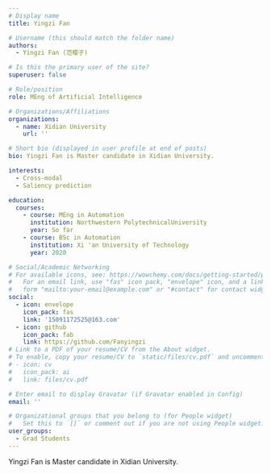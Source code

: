 ```yaml
---
# Display name
title: Yingzi Fan

# Username (this should match the folder name)
authors:
  - Yingzi Fan (范樱子)

# Is this the primary user of the site?
superuser: false

# Role/position
role: MEng of Artificial Intelligence

# Organizations/Affiliations
organizations:
  - name: Xidian University
    url: ''

# Short bio (displayed in user profile at end of posts)
bio: Yingzi Fan is Master candidate in Xidian University.

interests:
  - Cross-modal
  - Saliency prediction

education:
  courses:
    - course: MEng in Automation
      institution: Northwestern PolytechnicalUniversity
      year: So far
    - course: BSc in Automation
      institution: Xi 'an University of Technology
      year: 2020

# Social/Academic Networking
# For available icons, see: https://wowchemy.com/docs/getting-started/page-builder/#icons
#   For an email link, use "fas" icon pack, "envelope" icon, and a link in the
#   form "mailto:your-email@example.com" or "#contact" for contact widget.
social:
  - icon: envelope
    icon_pack: fas
    link: '15091172525@163.com'
  - icon: github
    icon_pack: fab
    link: https://github.com/Fanyingzi
# Link to a PDF of your resume/CV from the About widget.
# To enable, copy your resume/CV to `static/files/cv.pdf` and uncomment the lines below.
# - icon: cv
#   icon_pack: ai
#   link: files/cv.pdf

# Enter email to display Gravatar (if Gravatar enabled in Config)
email: ''

# Organizational groups that you belong to (for People widget)
#   Set this to `[]` or comment out if you are not using People widget.
user_groups:
  - Grad Students
---
```


Yingzi Fan is Master candidate in Xidian University.

